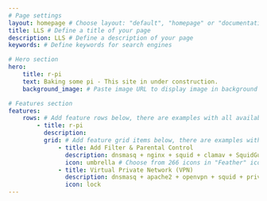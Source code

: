```yaml
---
# Page settings
layout: homepage # Choose layout: "default", "homepage" or "documentation-archive"
title: LLS # Define a title of your page
description: LLS # Define a description of your page
keywords: # Define keywords for search engines

# Hero section
hero:
    title: r-pi
    text: Baking some pi - This site in under construction.
    background_image: # Paste image URL to display image in background of hero section

# Features section
features:
    rows: # Add feature rows below, there are examples with all available options
        - title: r-pi
          description: 
          grid: # Add feature grid items below, there are examples with all available options
              - title: Add Filter & Parental Control
                description: dnsmasq + nginx + squid + clamav + SquidGuard + privoxy + danted + ufw + fail2ban + watchdog + webmin
                icon: umbrella # Choose from 266 icons in "Feather" icon set, list of all icons is available here - https://feathericons.com
              - title: Virtual Private Network (VPN)
                description: dnsmasq + apache2 + openvpn + squid + privoxy + danted + ufw + fail2ban + watchdog + webmin
                icon: lock
---
```

